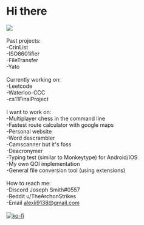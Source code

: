 # Hi there

<!--
**TheArchons/TheArchons** is a ✨ _special_ ✨ repository because its `README.md` (this file) appears on your GitHub profile.

Here are some ideas to get you started:

- 🔭 I’m currently working on ...
- 🌱 I’m currently learning ...
- 👯 I’m looking to collaborate on ...
- 🤔 I’m looking for help with ...
- 💬 Ask me about ...
- 📫 How to reach me: ...
- 😄 Pronouns: ...
- ⚡ Fun fact: ...
-->

<img src="https://skillicons.dev/icons?i=cpp,py,rust,git,github,vscode,bash,powershell,aws,js,html,css" />\
\
Past projects: \
-CrinList \
-ISO8601ifier \
-FileTransfer \
-Yato \
\
Currently working on: \
-Leetcode \
-Waterloo-CCC \
-cs11FinalProject \
\
I want to work on: \
-Multiplayer chess in the command line \
-Fastest route calculator with google maps \
-Personal website \
-Word descrambler \
-Camscanner but it's foss\
-Deacronymer\
-Typing test (similar to Monkeytype) for Android/IOS\
-My own QOI implementation\
-General file conversion tool (using extensions)\
\
How to reach me: \
-Discord Joseph Smith#0557\
-Reddit u/TheArchonStrikes \
-Email alexli9138@gmail.com \
\
[![ko-fi](https://ko-fi.com/img/githubbutton_sm.svg)](https://ko-fi.com/H2H0DC8X3)
